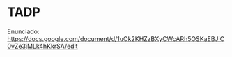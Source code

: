 # TADP

Enunciado: https://docs.google.com/document/d/1uOk2KHZzBXyCWcARh5OSKaEBJiC0vZe3jMLk4hKkrSA/edit
